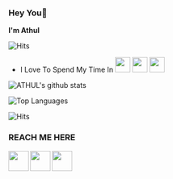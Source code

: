 ### Hey You👋

<b> I'm Athul </b>


![Hits](https://hits.seeyoufarm.com/api/count/incr/badge.svg?url=https%3A%2F%2Fgithub.com%2FAid-3n)
- I Love To Spend My Time In <img  src="https://cdn.jsdelivr.net/npm/simple-icons@3.5.0/icons/telegram.svg" width="30px" />   <img src ="https://cdn.jsdelivr.net/npm/simple-icons@3.5.0/icons/github.svg" width="30px" />   <img src="https://cdn.jsdelivr.net/npm/simple-icons@3.5.0/icons/heroku.svg" width="30px" />


![ATHUL's github stats](https://github-readme-stats.vercel.app/api?username=athul1706&show_icons=true&title_color=cc3300&icon_color=000000&text_color=003366&bg_color=fafafa)

![Top Languages](https://github-readme-stats.vercel.app/api/top-langs/?username=aid-3n&layout=compact&theme=one_dark_pro)


![Hits](https://hits.seeyoufarm.com/api/count/incr/badge.svg?url=https%3A%2F%2Fgithub.com%2FAid-3n)


### REACH ME HERE

[<img align="left" src="https://cdn.jsdelivr.net/npm/simple-icons@3.5.0/icons/telegram.svg" width="40px" />](https://tx.me/Pubgplayer1)
[<img align="left" src ="https://cdn.jsdelivr.net/npm/simple-icons@3.5.0/icons/gmail.svg" width="40px" />](mailto:athulrajm122@gmail.com)
[<img align="left" src ="https://cdn.jsdelivr.net/npm/simple-icons@3.5.0/icons/instagram.svg" width="40px" />](https://www.instagram.com/at.h.ul._/)
